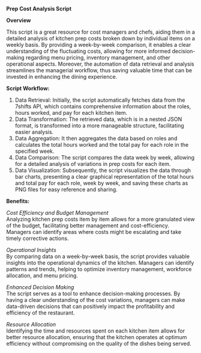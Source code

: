 **Prep Cost Analysis Script**

**Overview**

This script is a great resource for cost managers and chefs, aiding them in a detailed analysis of kitchen prep costs broken down by individual items on a weekly basis. By providing a week-by-week comparison, it enables a clear understanding of the fluctuating costs, allowing for more informed decision-making regarding menu pricing, inventory management, and other operational aspects. Moreover, the automation of data retrieval and analysis streamlines the managerial workflow, thus saving valuable time that can be invested in enhancing the dining experience.

**Script Workflow:**

1. Data Retrieval: Initially, the script automatically fetches data from the 7shifts API, which contains comprehensive information about the roles, hours worked, and pay for each kitchen item.
2. Data Transformation: The retrieved data, which is in a nested JSON format, is transformed into a more manageable structure, facilitating easier analysis.
3. Data Aggregation: It then aggregates the data based on roles and calculates the total hours worked and the total pay for each role in the specified week.
4. Data Comparison: The script compares the data week by week, allowing for a detailed analysis of variations in prep costs for each item.
5. Data Visualization: Subsequently, the script visualizes the data through bar charts, presenting a clear graphical representation of the total hours and total pay for each role, week by week, and saving these charts as PNG files for easy reference and sharing.

**Benefits:**

_Cost Efficiency and Budget Management_  
Analyzing kitchen prep costs item by item allows for a more granulated view of the budget, facilitating better management and cost-efficiency. Managers can identify areas where costs might be escalating and take timely corrective actions.

_Operational Insights_  
By comparing data on a week-by-week basis, the script provides valuable insights into the operational dynamics of the kitchen. Managers can identify patterns and trends, helping to optimize inventory management, workforce allocation, and menu pricing.

_Enhanced Decision Making_  
The script serves as a tool to enhance decision-making processes. By having a clear understanding of the cost variations, managers can make data-driven decisions that can positively impact the profitability and efficiency of the restaurant.

_Resource Allocation_  
Identifying the time and resources spent on each kitchen item allows for better resource allocation, ensuring that the kitchen operates at optimum efficiency without compromising on the quality of the dishes being served.
